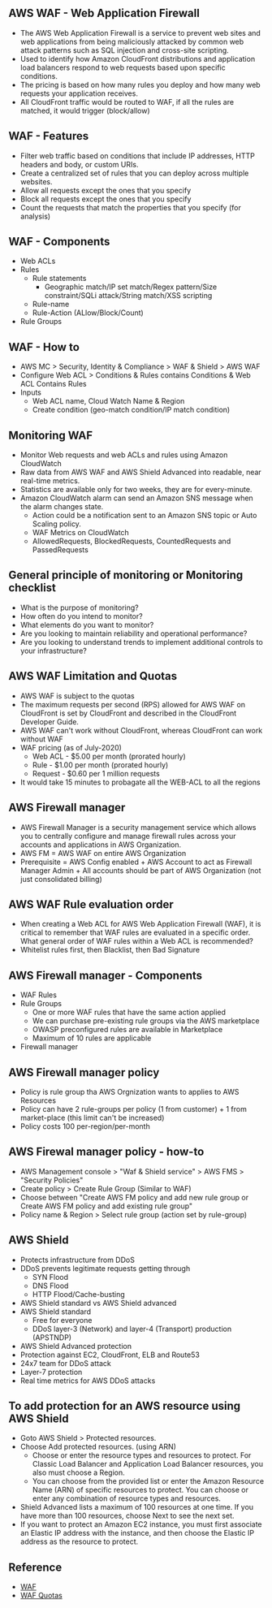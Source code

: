 ## AWS WAF - Web Application Firewall

* The AWS Web Application Firewall is a service to prevent web sites and web applications from being maliciously attacked by common web attack patterns such as SQL injection and cross-site scripting.
* Used to identify how Amazon CloudFront distributions and application load balancers respond to web requests based upon specific conditions.
* The pricing is based on how many rules you deploy and how many web requests your application receives.
* All CloudFront traffic would be routed to WAF, if all the rules are matched, it would trigger (block/allow)


## WAF - Features

* Filter web traffic based on conditions that include IP addresses, HTTP headers and body, or custom URIs.
* Create a centralized set of rules that you can deploy across multiple websites.
* Allow all requests except the ones that you specify
* Block all requests except the ones that you specify
* Count the requests that match the properties that you specify (for analysis)

## WAF - Components

* Web ACLs
* Rules
  * Rule statements
    * Geographic match/IP set match/Regex pattern/Size constraint/SQLi attack/String match/XSS scripting
  * Rule-name
  * Rule-Action (ALlow/Block/Count)
* Rule Groups


## WAF - How to

* AWS MC > Security, Identity & Compliance > WAF & Shield > AWS WAF
* Configure Web ACL > Conditions & Rules contains Conditions & Web ACL Contains Rules
* Inputs
  * Web ACL name, Cloud Watch Name & Region
  * Create condition (geo-match condition/IP match condition)


## Monitoring WAF

* Monitor Web requests and web ACLs and rules using Amazon CloudWatch
* Raw data from AWS WAF and AWS Shield Advanced into readable, near real-time metrics.
* Statistics are available only for two weeks, they are for every-minute.
* Amazon CloudWatch alarm can send an Amazon SNS message when the alarm changes state.
  * Action could be a notification sent to an Amazon SNS topic or Auto Scaling policy.
  * WAF Metrics on CloudWatch
  * AllowedRequests, BlockedRequests, CountedRequests and PassedRequests

## General principle of monitoring or Monitoring checklist

* What is the purpose of monitoring?
* How often do you intend to monitor?
* What elements do you want to monitor?
* Are you looking to maintain reliability and operational performance?
* Are you looking to understand trends to implement additional controls to your infrastructure?


## AWS WAF Limitation and Quotas

* AWS WAF is subject to the quotas
* The maximum requests per second (RPS) allowed for AWS WAF on CloudFront is set by CloudFront and described in the CloudFront Developer Guide.
* AWS WAF can't work without CloudFront, whereas CloudFront can work without WAF
* WAF pricing (as of July-2020)
  * Web ACL - $5.00 per month (prorated hourly)
  * Rule - $1.00 per month (prorated hourly)
  * Request -	$0.60 per 1 million requests
* It would take 15 minutes to probagate all the WEB-ACL  to all the regions

## AWS Firewall manager

* AWS Firewall Manager is a security management service which allows you to centrally configure and manage firewall rules across your accounts and applications in AWS Organization.
* AWS FM = AWS WAF on entire AWS Organization
* Prerequisite = AWS Config enabled + AWS Account to act as Firewall Manager Admin + All accounts should be part of AWS Organization (not just consolidated billing)

## AWS WAF Rule evaluation order

* When creating a Web ACL for AWS Web Application Firewall (WAF), it is critical to remember that WAF rules are evaluated in a specific order. What general order of WAF rules within a Web ACL is recommended?
* Whitelist rules first, then Blacklist, then Bad Signature

## AWS Firewall manager  - Components

* WAF Rules
* Rule Groups
  * One or more WAF rules that have the same action applied
  * We can purchase pre-existing rule groups via the AWS marketplace
  * OWASP preconfigured rules are available in Marketplace
  * Maximum of 10 rules are applicable
* Firewall manager

## AWS Firewall manager policy

* Policy is rule group tha AWS Orgnization wants to applies to AWS Resources
* Policy can have 2 rule-groups per policy (1 from customer) + 1 from market-place (this limit can't be increased)
* Policy costs 100 per-region/per-month

## AWS Firewal manager policy - how-to

* AWS Management console > "Waf & Shield service" > AWS FMS > "Security Policies"
* Create policy > Create Rule Group (Similar to WAF)
* Choose between "Create AWS FM policy and add new rule group or Create AWS FM policy and add existing rule group"
* Policy name & Region > Select rule group (action set by rule-group)


## AWS Shield

* Protects infrastructure from DDoS
* DDoS prevents legitimate requests getting through
  * SYN Flood
  * DNS Flood
  * HTTP Flood/Cache-busting
* AWS Shield standard vs AWS Shield advanced
* AWS Shield standard
  * Free for everyone
  * DDoS layer-3 (Network) and layer-4 (Transport)  production (APSTNDP)
* AWS Shield Advanced protection
 * Protection against EC2, CloudFront, ELB and Route53
 * 24x7 team for DDoS attack
 * Layer-7 protection
 * Real time metrics for AWS DDoS attacks


## To add protection for an AWS resource using AWS Shield

* Goto AWS Shield > Protected resources.
* Choose Add protected resources. (using ARN)
  * Choose or enter the resource types and resources to protect. For Classic Load Balancer and Application Load Balancer resources, you also must choose a Region.
  * You can choose from the provided list or enter the Amazon Resource Name (ARN) of specific resources to protect. You can choose or enter any combination of resource types and resources.
* Shield Advanced lists a maximum of 100 resources at one time. If you have more than 100 resources, choose Next to see the next set.
* If you want to protect an Amazon EC2 instance, you must first associate an Elastic IP address with the instance, and then choose the Elastic IP address as the resource to protect.


## Reference

* [WAF](https://aws.amazon.com/waf/)
* [WAF Quotas](https://docs.aws.amazon.com/waf/latest/developerguide/limits.html)